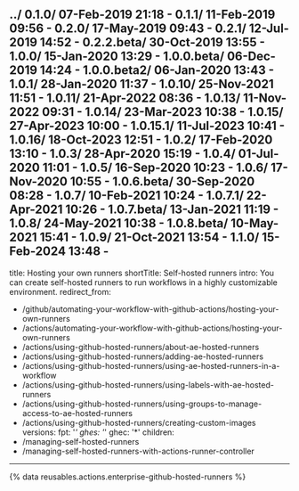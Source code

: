 ../
0.1.0/                                             07-Feb-2019 21:18       -
0.1.1/                                             11-Feb-2019 09:56       -
0.2.0/                                             17-May-2019 09:43       -
0.2.1/                                             12-Jul-2019 14:52       -
0.2.2.beta/                                        30-Oct-2019 13:55       -
1.0.0/                                             15-Jan-2020 13:29       -
1.0.0.beta/                                        06-Dec-2019 14:24       -
1.0.0.beta2/                                       06-Jan-2020 13:43       -
1.0.1/                                             28-Jan-2020 11:37       -
1.0.10/                                            25-Nov-2021 11:51       -
1.0.11/                                            21-Apr-2022 08:36       -
1.0.13/                                            11-Nov-2022 09:31       -
1.0.14/                                            23-Mar-2023 10:38       -
1.0.15/                                            27-Apr-2023 10:00       -
1.0.15.1/                                          11-Jul-2023 10:41       -
1.0.16/                                            18-Oct-2023 12:51       -
1.0.2/                                             17-Feb-2020 13:10       -
1.0.3/                                             28-Apr-2020 15:19       -
1.0.4/                                             01-Jul-2020 11:01       -
1.0.5/                                             16-Sep-2020 10:23       -
1.0.6/                                             17-Nov-2020 10:55       -
1.0.6.beta/                                        30-Sep-2020 08:28       -
1.0.7/                                             10-Feb-2021 10:24       -
1.0.7.1/                                           22-Apr-2021 10:26       -
1.0.7.beta/                                        13-Jan-2021 11:19       -
1.0.8/                                             24-May-2021 10:38       -
1.0.8.beta/                                        10-May-2021 15:41       -
1.0.9/                                             21-Oct-2021 13:54       -
1.1.0/                                             15-Feb-2024 13:48       -
---
title: Hosting your own runners
shortTitle: Self-hosted runners
intro: You can create self-hosted runners to run workflows in a highly customizable environment.
redirect_from:
  - /github/automating-your-workflow-with-github-actions/hosting-your-own-runners
  - /actions/automating-your-workflow-with-github-actions/hosting-your-own-runners
  - /actions/using-github-hosted-runners/about-ae-hosted-runners
  - /actions/using-github-hosted-runners/adding-ae-hosted-runners
  - /actions/using-github-hosted-runners/using-ae-hosted-runners-in-a-workflow
  - /actions/using-github-hosted-runners/using-labels-with-ae-hosted-runners
  - /actions/using-github-hosted-runners/using-groups-to-manage-access-to-ae-hosted-runners
  - /actions/using-github-hosted-runners/creating-custom-images
versions:
  fpt: '*'
  ghes: '*'
  ghec: '*'
children:
  - /managing-self-hosted-runners
  - /managing-self-hosted-runners-with-actions-runner-controller
---
 
{% data reusables.actions.enterprise-github-hosted-runners %}
